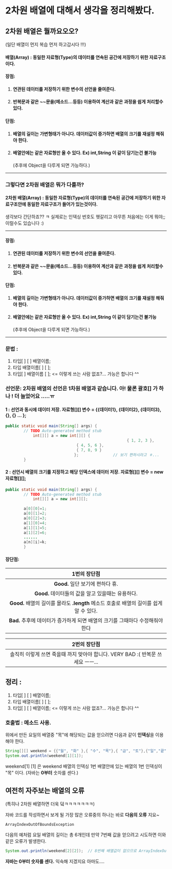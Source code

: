 # 2차원 배열에 대해서 생각을 정리해봤다.



## 2차원 배열은 뭘까요오오?







(일단 배열이 먼지 복습 먼저 하고갑시다 !!!)









#### 배열(Array) : 동일한 자료형(Type)의 데이터를 연속된 공간에 저장하기 위한 **자료구조이다.**



#### 장점:

1. #### 연관된 데이터를 저장하기 위한 변수의 선언을 줄여준다.

2. #### 반복문과 같은 ~~문을(메소드...등등) 이용하여 계산과 같은 과정을 쉽게 처리할수 있다. 



#### 단점:

1. #### 배열의 길이는 가변형태가 아니다. 데이터값이 증가하면 배열의 크기를 재설정 해줘야 한다.

2. #### 배열안에는 같은 자료형만 올 수 있다. Ex) int,String 이 같이 담기는건 불가능 

   (추후에 Object을 다루게 되면 가능하다.)







---



### 그렇다면 2차원 배열은 뭐가 다를까?

 

#### 2차원 배열(Array) : 동일한 자료형(Type)의 데이터를 연속된 공간에 저장하기 위한 자료구조안에 동일한 자료구조가 들어가 있는것이다. 



생각보다 간단하죠?? ㅋ 실제로는 인덱싱 번호도 헷갈리고 아무튼 처음에는 이게 뭐야;; 이럴수도 있습니다 :)



---







#### 장점:

1. #### 연관된 데이터를 저장하기 위한 변수의 선언을 줄여준다.

2. #### 반복문과 같은 ~~문을(메소드...등등) 이용하여 계산과 같은 과정을 쉽게 처리할수 있다. 



#### 단점:

1. #### 배열의 길이는 가변형태가 아니다. 데이터값이 증가하면 배열의 크기를 재설정 해줘야 한다.

2. #### 배열안에는 같은 자료형만 올 수 있다. Ex) int,String 이 같이 담기는건 불가능 

   (추후에 Object을 다루게 되면 가능하다.)







---

### 문법 : 

1. 타입[ ] [ ] 배열이름;
2. 타입 배열이름[ ] [ ];
3. 타입[ ] 배열이름 [ ];   <= 이렇게 쓰는 사람 없죠?... 가능은 합니다 ^^







### 선언문:   2차원 배열의 선언은 1차원 배열과 같습니다. 아! 물론 괄호[] 가 하나 !  더 늘었어요 .....ㅠ

#### 1 : 선언과 동시에 데이터 저장.   **자료형[][] 변수 = {{데이터1}, {데이터2}, {데이터3}, {}, {} ... };**

```java
public static void main(String[] args) {
		// TODO Auto-generated method stub
			int[][] a = new int[][] { 
        											 { 1, 2, 3 },
                               { 4, 5, 6 }, 
                               { 7, 8, 9 } 
                              };               // 보기 편하시라고 ㅎ...
	    }
```



#### 2 : 선언시 배열의 크기를 지정하고 해당 인덱스에 데이터 저장. **자료형[][] 변수 = new 자료형[][];** 

```java
public static void main(String[] args) {
		// TODO Auto-generated method stub
			int[][] a = new int[][];
  	
  		a[0][0]=1;
  		a[0][1]=2;
  		a[0][2]=3;
  		a[1][0]=4;
  		a[1][1]=5;
  		a[1][2]=6;
  		......
  		a[n][i]=k;      
	    }
```





#### 장단점:

|                         1번의 장단점                         |
| :----------------------------------------------------------: |
|              **Good.**  일단 보기에 편하다 휴.               |
|      **Good.** 데이터들의 값을 알고 있을때는 유용하다.       |
| **Good.** 배열의 길이를 몰라도 **.length** 메소드 호출로 배열의 길이를 쉽게 알 수 있다. |
| **Bad.** 추후에 데이터가 증가하게 되면 배열의 크기를 그때마다 수정해줘야 한다 |



|                         2번의 장단점                         |
| :----------------------------------------------------------: |
| 솔직히 이렇게 쓰면 죽을때 까지 맞아야 합니다. VERY BAD :(  반복문 쓰세요 ㅡㅡ... |



## 정리 : 

1. 타입[ ] [ ] 배열이름;
2. 타입 배열이름[ ] [ ];
3. 타입[ ] [ ] 배열이름;   <= 이렇게 쓰는 사람 없죠?... 가능은 합니다 ^^



### 호출법 :  메소드 사용.  

위에서 만든 요일의 배열중 "목"에 해당되는 값을 얻으려면 다음과 같이 **인덱싱**을 이용해야 한다.

```java
String[][] weekend = {{"월", "화" },{ "수", "목"},{ "금", "토"},{"일","끝"}};
System.out.println(weekend[1][1]);
```

weekend[1] [1]  은 weekend 배열의 인덱싱 1번 배열안에 있는 배열의 1번 인덱싱이 "목" 이다.  (자바는 **0부터** 숫자를 센다.)





## 여전히 자주보는 배열의 오류

(특히나 2차원 배열하면 더욱 덬ㅋㅋㅋㅋㅋㅋㅋ)

자바 코드를 작성하면서 보게 될 가장 많은 오류중의 하나는 바로 **다음의 오류** 지요~

```no-highlight
ArrayIndexOutOfBoundsException
```

다음의 예처럼 요일 배열의 길이는 총 6개인데 만약 7번째 값을 얻으려고 시도하면 이와 같은 오류가 발생한다.

```java
System.out.println(weekend[2][2]);  // 8번째 배열값이 없으므로 ArrayIndexOutOfBoundsException 오류가 발생한다.
```

**자바는 0부터 숫자를 센다.** 익숙해 지겠지요 아마도....